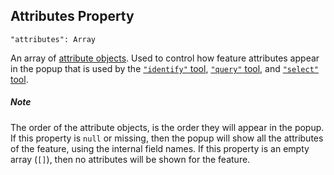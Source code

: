 ## Attributes Property
`"attributes": Array`

An array of [attribute objects](layer-attribute).
Used to control how feature attributes appear in the popup that is used by the [`"identify"` tool](../tools/identify-tool), [`"query"` tool](../tools/query-tool), and [`"select"` tool](../tools/select-tool).

##### Note

The order of the attribute objects, is the order they will appear in the popup.
If this property is `null` or missing, then the popup will show all the attributes of the feature, using the internal field names.
If this property is an empty array (`[]`), then no attributes will be shown for the feature.
